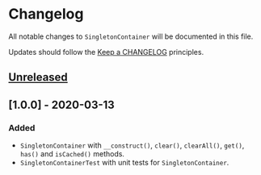# Changelog

All notable changes to `SingletonContainer` will be documented in this file.

Updates should follow the [Keep a CHANGELOG](http://keepachangelog.com/) principles.

## [Unreleased]

## [1.0.0] - 2020-03-13

### Added
- `SingletonContainer` with `__construct()`, `clear()`, `clearAll()`, `get()`, `has()` and `isCached()` methods.
- `SingletonContainerTest` with unit tests for `SingletonContainer`.

[Unreleased]: https://github.com/yuca/singleton-container/compare/v1.0.0...HEAD
[0.0.1]: https://github.com/yuca/singleton-container/releases/tag/v1.0.0
